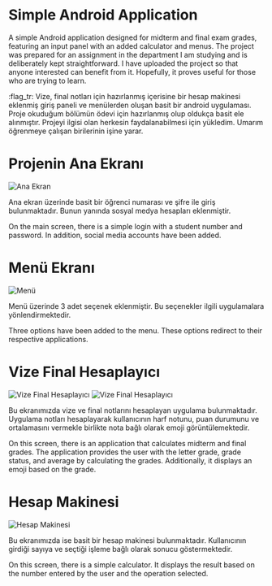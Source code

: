 # Simple Android Application

A simple Android application designed for midterm and final exam grades, featuring an input panel with an added calculator and menus. 
The project was prepared for an assignment in the department I am studying and is deliberately kept straightforward. 
I have uploaded the project so that anyone interested can benefit from it. Hopefully, it proves useful for those who are trying to learn.

:flag_tr:
Vize, final notları için hazırlanmış içerisine bir hesap makinesi eklenmiş giriş paneli ve menülerden oluşan basit bir android uygulaması.
Proje okuduğum bölümün ödevi için hazırlanmış olup oldukça basit ele alınmıştır.
Projeyi ilgisi olan herkesin faydalanabilmesi için yükledim. Umarım öğrenmeye çalışan birilerinin işine yarar.

# Projenin Ana Ekranı
![Ana Ekran](images/1.png)

Ana ekran üzerinde basit bir öğrenci numarası ve şifre ile giriş bulunmaktadır. Bunun yanında sosyal medya hesapları eklenmiştir.

On the main screen, there is a simple login with a student number and password. In addition, social media accounts have been added.

# Menü Ekranı
![Menü](images/2.png)

Menü üzerinde 3 adet seçenek eklenmiştir. Bu seçenekler ilgili uygulamalara yönlendirmektedir.

Three options have been added to the menu. These options redirect to their respective applications.

# Vize Final Hesaplayıcı
![Vize Final Hesaplayıcı](images/3.png)
![Vize Final Hesaplayıcı](images/4.png)

Bu ekranımızda vize ve final notlarını hesaplayan uygulama bulunmaktadır. Uygulama notları hesaplayarak kullanıcının harf notunu, puan durumunu ve ortalamasını vermekle birlikte nota bağlı olarak emoji görüntülemektedir.

On this screen, there is an application that calculates midterm and final grades. The application provides the user with the letter grade, grade status, and average by calculating the grades. Additionally, it displays an emoji based on the grade.

# Hesap Makinesi
![Hesap Makinesi](images/5.png)

Bu ekranımızda ise basit bir hesap makinesi bulunmaktadır. Kullanıcının girdiği sayıya ve seçtiği işleme bağlı olarak sonucu göstermektedir.

On this screen, there is a simple calculator. It displays the result based on the number entered by the user and the operation selected.
